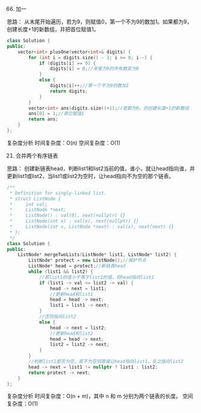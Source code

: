 66. 加一

思路：
从末尾开始遍历，若为9，则赋值0，第一个不为9的数加1。如果都为9，创建长度+1的新数组，并把首位赋值1。
```cpp
class Solution {
public:
    vector<int> plusOne(vector<int>& digits) {
        for (int i = digits.size() - 1; i >= 0; i--) {
            if (digits[i] == 9) {
                digits[i] = 0;//末尾为9的所有数变为0
            }
            else {
                digits[i]++;//第一个不为9的数加1
                return digits;
            }
        }
        vector<int> ans(digits.size()+1);//若都为9，则创建长度+1的新数组
        ans[0] = 1;//首位赋值1
        return ans;
    }
};
```
复杂度分析
时间复杂度：O(n)
空间复杂度：O(1)



21. 合并两个有序链表

思路：
创建新链表head，判断list1和list2当前的值，谁小，就让head指向谁，并更新list1或list2，当list1或list2为空时，让head指向不为空的那个链表。
```cpp
/**
 * Definition for singly-linked list.
 * struct ListNode {
 *     int val;
 *     ListNode *next;
 *     ListNode() : val(0), next(nullptr) {}
 *     ListNode(int x) : val(x), next(nullptr) {}
 *     ListNode(int x, ListNode *next) : val(x), next(next) {}
 * };
 */
class Solution {
public:
    ListNode* mergeTwoLists(ListNode* list1, ListNode* list2) {
        ListNode* protect = new ListNode();//保护节点
        ListNode* head = protect;//新链表head
        while (list1 && list2) {
            //若list1的值小于等于list2的值，将head指向list1
            if (list1 -> val <= list2 -> val) {
                head -> next = list1;
                //更新head和list1
                head = head -> next;
                list1 = list1 -> next;
            }
            //否则指向list2
            else {
                head -> next = list2;
                //更新head和list2
                head = head -> next;
                list2 = list2 -> next;
            }
        }
        //判断list1是否为空，若不为空则直接让head指向list1，反之指向list2
        head -> next = list1 != nullptr ? list1 : list2;
        return protect -> next;
    }
};
```
复杂度分析
时间复杂度：O(n + m)，其中 n 和 m 分别为两个链表的长度。
空间复杂度：O(1)

